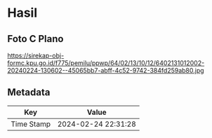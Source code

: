# Hasil

## Foto C Plano

https://sirekap-obj-formc.kpu.go.id/f775/pemilu/ppwp/64/02/13/10/12/6402131012002-20240224-130602--45065bb7-abff-4c52-9742-384fd259ab80.jpg


## Metadata

| Key        | Value               |
| ---------- | ------------------- |
| Time Stamp | 2024-02-24 22:31:28 |




